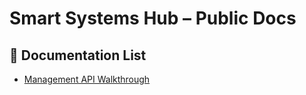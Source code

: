 # Smart Systems Hub – Public Docs

## 📘 Documentation List

- [Management API Walkthrough](Management-API-Overview.md)